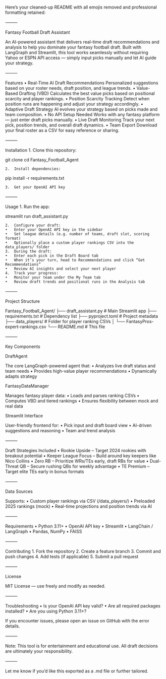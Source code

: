 Here’s your cleaned-up README with all emojis removed and professional formatting retained:

⸻

Fantasy Football Draft Assistant

An AI-powered assistant that delivers real-time draft recommendations and analysis to help you dominate your fantasy football draft. Built with LangGraph and Streamlit, this tool works seamlessly without requiring Yahoo or ESPN API access — simply input picks manually and let AI guide your strategy.

⸻

Features
	•	Real-Time AI Draft Recommendations
Personalized suggestions based on your roster needs, draft position, and league trends.
	•	Value-Based Drafting (VBD)
Calculates the best value picks based on positional scarcity and player rankings.
	•	Position Scarcity Tracking
Detect when position runs are happening and adjust your strategy accordingly.
	•	Adaptive Draft Strategy
AI evolves your strategy based on picks made and team composition.
	•	No API Setup Needed
Works with any fantasy platform — just enter draft picks manually.
	•	Live Draft Monitoring
Track your next pick, position trends, and overall draft dynamics.
	•	Team Export
Download your final roster as a CSV for easy reference or sharing.

⸻

Installation
	1.	Clone this repository:

git clone <repository-url>
cd Fantasy_Football_Agent

	2.	Install dependencies:

pip install -r requirements.txt

	3.	Get your OpenAI API key

⸻

Usage
	1.	Run the app:

streamlit run draft_assistant.py

	2.	Configure your draft:
	•	Enter your OpenAI API key in the sidebar
	•	Set league details (e.g. number of teams, draft slot, scoring format)
	•	Optionally place a custom player rankings CSV into the data_players/ folder
	3.	During the draft:
	•	Enter each pick in the Draft Board tab
	•	When it’s your turn, head to Recommendations and click “Get Recommendations”
	•	Review AI insights and select your next player
	4.	Track your progress:
	•	Monitor your team under the My Team tab
	•	Review draft trends and positional runs in the Analysis tab

⸻

Project Structure

Fantasy_Football_Agent/
├── draft_assistant.py       # Main Streamlit app
├── requirements.txt         # Dependency list
├── pyproject.toml           # Project metadata
├── data_players/            # Folder for player ranking CSVs
│   └── FantasyPros-expert-rankings.csv
└── README.md                # This file


⸻

Key Components

DraftAgent

The core LangGraph-powered agent that:
	•	Analyzes live draft status and team needs
	•	Provides high-value player recommendations
	•	Dynamically adapts strategy

FantasyDataManager

Manages fantasy player data:
	•	Loads and parses ranking CSVs
	•	Computes VBD and tiered rankings
	•	Ensures flexibility between mock and real data

Streamlit Interface

User-friendly frontend for:
	•	Pick input and draft board view
	•	AI-driven suggestions and reasoning
	•	Team and trend analysis

⸻

Draft Strategies Included
	•	Rookie Upside – Target 2024 rookies with breakout potential
	•	Keeper League Focus – Build around key keepers like Nico Collins
	•	Zero RB – Prioritize WRs/TEs early, draft RBs for value
	•	Dual-Threat QB – Secure rushing QBs for weekly advantage
	•	TE Premium – Target elite TEs early in bonus formats

⸻

Data Sources

Supports:
	•	Custom player rankings via CSV (/data_players/)
	•	Preloaded 2025 rankings (mock)
	•	Real-time projections and position trends via AI

⸻

Requirements
	•	Python 3.11+
	•	OpenAI API key
	•	Streamlit
	•	LangChain / LangGraph
	•	Pandas, NumPy
	•	FAISS

⸻

Contributing
	1.	Fork the repository
	2.	Create a feature branch
	3.	Commit and push changes
	4.	Add tests (if applicable)
	5.	Submit a pull request

⸻

License

MIT License — use freely and modify as needed.

⸻

Troubleshooting
	•	Is your OpenAI API key valid?
	•	Are all required packages installed?
	•	Are you using Python 3.11+?

If you encounter issues, please open an issue on GitHub with the error details.

⸻

Note: This tool is for entertainment and educational use. All draft decisions are ultimately your responsibility.

⸻

Let me know if you’d like this exported as a .md file or further tailored.

